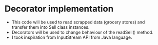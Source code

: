 # Decorator implementation

- This code will be used to read scrapped data (grocery stores) and transfer them into Sell class instances.
- Decorators will be used to change behaviour of the readSell() method.
- I took inspiration from InputStream API from Java language.
